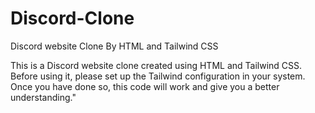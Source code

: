 # Discord-Clone
Discord website Clone By HTML and Tailwind CSS

This is a Discord website clone created using HTML and Tailwind CSS. Before using it, please set up the Tailwind configuration in your system. Once you have done so, this code will work and give you a better understanding."
